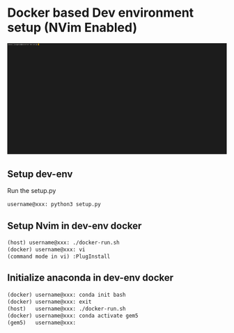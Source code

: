 # Docker based Dev environment setup (NVim Enabled)
![Docker based Dev environment setup (NVim Enabled)](https://github.com/ksungkeun84/dev-env/blob/master/dev-env-demo.gif)

## Setup dev-env
Run the setup.py

```console
username@xxx: python3 setup.py
```

## Setup Nvim in dev-env docker

```console
(host) username@xxx: ./docker-run.sh
(docker) username@xxx: vi
(command mode in vi) :PlugInstall
```

## Initialize anaconda in dev-env docker

```console
(docker) username@xxx: conda init bash
(docker) username@xxx: exit
(host)   username@xxx: ./docker-run.sh
(docker) username@xxx: conda activate gem5 
(gem5)   username@xxx:
```
